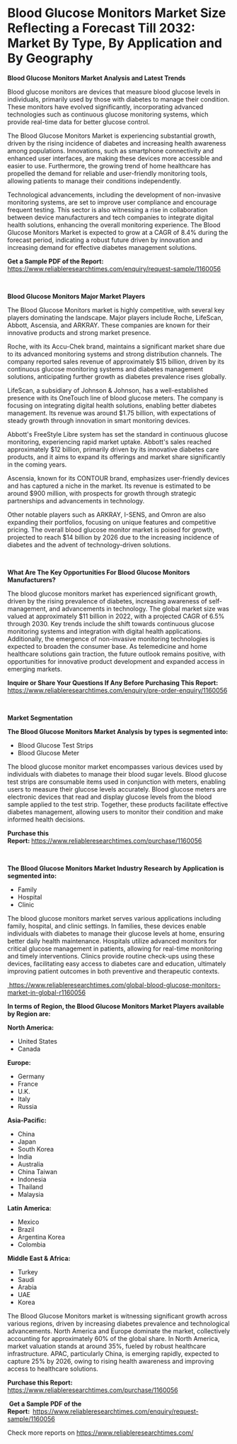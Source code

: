 <p><h1>Blood Glucose Monitors Market Size Reflecting a Forecast Till 2032: Market By Type, By Application and By Geography</h1></p><p><strong>Blood Glucose Monitors Market Analysis and Latest Trends</strong></p>
<p><p>Blood glucose monitors are devices that measure blood glucose levels in individuals, primarily used by those with diabetes to manage their condition. These monitors have evolved significantly, incorporating advanced technologies such as continuous glucose monitoring systems, which provide real-time data for better glucose control. </p><p>The Blood Glucose Monitors Market is experiencing substantial growth, driven by the rising incidence of diabetes and increasing health awareness among populations. Innovations, such as smartphone connectivity and enhanced user interfaces, are making these devices more accessible and easier to use. Furthermore, the growing trend of home healthcare has propelled the demand for reliable and user-friendly monitoring tools, allowing patients to manage their conditions independently.</p><p>Technological advancements, including the development of non-invasive monitoring systems, are set to improve user compliance and encourage frequent testing. This sector is also witnessing a rise in collaboration between device manufacturers and tech companies to integrate digital health solutions, enhancing the overall monitoring experience. The Blood Glucose Monitors Market is expected to grow at a CAGR of 8.4% during the forecast period, indicating a robust future driven by innovation and increasing demand for effective diabetes management solutions.</p></p>
<p><strong>Get a Sample PDF of the Report:&nbsp;</strong> <a href="https://www.reliableresearchtimes.com/enquiry/request-sample/1160056?utm_campaign=2642&utm_medium=2&utm_source=Github&utm_content=ia&utm_term=22032025&utm_id=blood-glucose-monitors">https://www.reliableresearchtimes.com/enquiry/request-sample/1160056</a></p>
<p>&nbsp;</p>
<p><strong>Blood Glucose Monitors Major Market Players</strong></p>
<p><p>The Blood Glucose Monitors market is highly competitive, with several key players dominating the landscape. Major players include Roche, LifeScan, Abbott, Ascensia, and ARKRAY. These companies are known for their innovative products and strong market presence.</p><p>Roche, with its Accu-Chek brand, maintains a significant market share due to its advanced monitoring systems and strong distribution channels. The company reported sales revenue of approximately $15 billion, driven by its continuous glucose monitoring systems and diabetes management solutions, anticipating further growth as diabetes prevalence rises globally.</p><p>LifeScan, a subsidiary of Johnson & Johnson, has a well-established presence with its OneTouch line of blood glucose meters. The company is focusing on integrating digital health solutions, enabling better diabetes management. Its revenue was around $1.75 billion, with expectations of steady growth through innovation in smart monitoring devices.</p><p>Abbott's FreeStyle Libre system has set the standard in continuous glucose monitoring, experiencing rapid market uptake. Abbott's sales reached approximately $12 billion, primarily driven by its innovative diabetes care products, and it aims to expand its offerings and market share significantly in the coming years.</p><p>Ascensia, known for its CONTOUR brand, emphasizes user-friendly devices and has captured a niche in the market. Its revenue is estimated to be around $900 million, with prospects for growth through strategic partnerships and advancements in technology.</p><p>Other notable players such as ARKRAY, I-SENS, and Omron are also expanding their portfolios, focusing on unique features and competitive pricing. The overall blood glucose monitor market is poised for growth, projected to reach $14 billion by 2026 due to the increasing incidence of diabetes and the advent of technology-driven solutions.</p></p>
<p>&nbsp;</p>
<p><strong>What Are The Key Opportunities For Blood Glucose Monitors Manufacturers?</strong></p>
<p><p>The blood glucose monitors market has experienced significant growth, driven by the rising prevalence of diabetes, increasing awareness of self-management, and advancements in technology. The global market size was valued at approximately $11 billion in 2022, with a projected CAGR of 6.5% through 2030. Key trends include the shift towards continuous glucose monitoring systems and integration with digital health applications. Additionally, the emergence of non-invasive monitoring technologies is expected to broaden the consumer base. As telemedicine and home healthcare solutions gain traction, the future outlook remains positive, with opportunities for innovative product development and expanded access in emerging markets.</p></p>
<p><strong>Inquire or Share Your Questions If Any Before Purchasing This Report:</strong> <a href="https://www.reliableresearchtimes.com/enquiry/pre-order-enquiry/1160056?utm_campaign=2642&utm_medium=2&utm_source=Github&utm_content=ia&utm_term=22032025&utm_id=blood-glucose-monitors">https://www.reliableresearchtimes.com/enquiry/pre-order-enquiry/1160056</a></p>
<p>&nbsp;</p>
<p><strong>Market Segmentation</strong></p>
<p><strong>The Blood Glucose Monitors Market Analysis by types is segmented into:</strong></p>
<p><ul><li>Blood Glucose Test Strips</li><li>Blood Glucose Meter</li></ul></p>
<p><p>The blood glucose monitor market encompasses various devices used by individuals with diabetes to manage their blood sugar levels. Blood glucose test strips are consumable items used in conjunction with meters, enabling users to measure their glucose levels accurately. Blood glucose meters are electronic devices that read and display glucose levels from the blood sample applied to the test strip. Together, these products facilitate effective diabetes management, allowing users to monitor their condition and make informed health decisions.</p></p>
<p><strong>Purchase this Report:&nbsp;</strong><a href="https://www.reliableresearchtimes.com/purchase/1160056?utm_campaign=2642&utm_medium=2&utm_source=Github&utm_content=ia&utm_term=22032025&utm_id=blood-glucose-monitors">https://www.reliableresearchtimes.com/purchase/1160056</a></p>
<p>&nbsp;</p>
<p><strong>The Blood Glucose Monitors Market Industry Research by Application is segmented into:</strong></p>
<p><ul><li>Family</li><li>Hospital</li><li>Clinic</li></ul></p>
<p><p>The blood glucose monitors market serves various applications including family, hospital, and clinic settings. In families, these devices enable individuals with diabetes to manage their glucose levels at home, ensuring better daily health maintenance. Hospitals utilize advanced monitors for critical glucose management in patients, allowing for real-time monitoring and timely interventions. Clinics provide routine check-ups using these devices, facilitating easy access to diabetes care and education, ultimately improving patient outcomes in both preventive and therapeutic contexts.</p></p>
<p><a href="https://www.reliableresearchtimes.com/global-blood-glucose-monitors-market-in-global-r1160056?utm_campaign=2642&utm_medium=2&utm_source=Github&utm_content=ia&utm_term=22032025&utm_id=blood-glucose-monitors">&nbsp;https://www.reliableresearchtimes.com/global-blood-glucose-monitors-market-in-global-r1160056</a></p>
<p><strong>In terms of Region, the Blood Glucose Monitors Market Players available by Region are:</strong></p>
<p>
    <p> <strong> North America: </strong>
        <ul>
            <li>United States</li>
            <li>Canada</li>
        </ul>
        </p> 
    <p> <strong> Europe: </strong>
        <ul>
            <li>Germany</li>
            <li>France</li>
            <li>U.K.</li>
            <li>Italy</li>
            <li>Russia</li>
        </ul>
        </p> 
    <p> <strong> Asia-Pacific: </strong>
        <ul>
            <li>China</li>
            <li>Japan</li>
            <li>South Korea</li>
            <li>India</li>
            <li>Australia</li>
            <li>China Taiwan</li>
            <li>Indonesia</li>
            <li>Thailand</li>
            <li>Malaysia</li>
        </ul>
        </p> 
    <p> <strong> Latin America: </strong>
        <ul>
            <li>Mexico</li>
            <li>Brazil</li>
            <li>Argentina Korea</li>
            <li>Colombia</li>
        </ul>
        </p> 
    <p> <strong> Middle East & Africa: </strong>
        <ul>
            <li>Turkey</li>
            <li>Saudi</li>
            <li>Arabia</li>
            <li>UAE</li>
            <li>Korea</li>
        </ul>
    </p>
    </p>
<p><p>The Blood Glucose Monitors market is witnessing significant growth across various regions, driven by increasing diabetes prevalence and technological advancements. North America and Europe dominate the market, collectively accounting for approximately 60% of the global share. In North America, market valuation stands at around 35%, fueled by robust healthcare infrastructure. APAC, particularly China, is emerging rapidly, expected to capture 25% by 2026, owing to rising health awareness and improving access to healthcare solutions.</p></p>
<p><strong>Purchase this Report: </strong><a href="https://www.reliableresearchtimes.com/purchase/1160056?utm_campaign=2642&utm_medium=2&utm_source=Github&utm_content=ia&utm_term=22032025&utm_id=blood-glucose-monitors">https://www.reliableresearchtimes.com/purchase/1160056</a></p>
<p>&nbsp;<strong>Get a Sample PDF of the Report:&nbsp;&nbsp;</strong><a href="https://www.reliableresearchtimes.com/enquiry/request-sample/1160056?utm_campaign=2642&utm_medium=2&utm_source=Github&utm_content=ia&utm_term=22032025&utm_id=blood-glucose-monitors">https://www.reliableresearchtimes.com/enquiry/request-sample/1160056</a></p>
<p><strong></strong></p>
<p>Check more reports on <a href="https://www.reliableresearchtimes.com/?utm_campaign=2642&utm_medium=2&utm_source=Github&utm_content=ia&utm_term=22032025&utm_id=blood-glucose-monitors">https://www.reliableresearchtimes.com/</a></p>